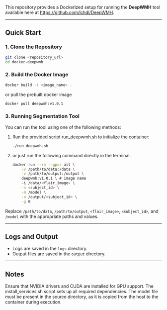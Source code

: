 This repository provides a Dockerized setup for running the **DeepWMH** tool available here at <https://github.com/lchdl/DeepWMH>.

---

## Quick Start

### 1. Clone the Repository
```bash
git clone <repository_url>
cd docker-deepwmh
```

### 2. Build the Docker Image
```bash
docker build -t <image_name> .
```
or pull the prebuilt docker image
```bash
docker pull deepwmh:v1.0.1
```

### 3. Running Segmentation Tool
You can run the tool using one of the following methods:
1. Run the provided script run_deepwmh.sh to initialize the container:
    ```bash
    ./run_deepwmh.sh
    ```
2. or just run the following command directly in the terminal:
    ```bash
    docker run --rm --gpus all \
        -v /path/to/data:/data \
        -v /path/to/output:/output \
        deepwmh:v1.0.1 \ # image name
        -i /data/<flair_image> \
        -n <subject_id> \
        -m /model \
        -o /output/<subject_id> \
        -g 0
    ```
Replace `/path/to/data`, `/path/to/output`, `<flair_image>`, `<subject_id>`, and `/model` with the appropriate paths and values.

---

## Logs and Output
- Logs are saved in the `logs` directory.
- Output files are saved in the `output` directory.

---

## Notes
Ensure that NVIDIA drivers and CUDA are installed for GPU support.
The install_services.sh script sets up all required dependencies.
The model file must be present in the source directory, as it is copied from the host to the container during execution.